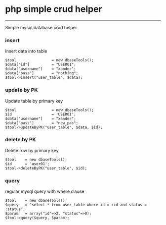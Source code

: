 # php simple crud helper
___
Simple mysql database crud helper

### insert
Insert data into table
```
$tool                = new dbaseTools();
$data["id"]          = "USER01";
$data["username"]    = "xander";
$data["pass"]        = "nothing";
$tool->insert("user_table", $data);
```

### update by PK
Update table by primary key 
```
$tool                = new dbaseTools();
$id                  = 'USER01';
$data["username"]    = "xander";
$data["pass"]        = "new_pas";
$tool->updateByPK("user_table", $data, $id);
```

### delete by PK
Delete row by primary key 
```
$tool    = new dbaseTools();
$id      = 'user01';
$tool->deleteByPK("user_table", $id);
```

### query
regular mysql query with where clause
```
$tool    = new dbaseTools();
$query   = "select * from user_table where id = :id and status = :status";
$param   = array("id"=>2, "status"=>0);
$tool->query($query, $param);
```

